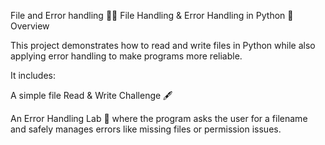 File and Error handling 
📂📂 File Handling & Error Handling in Python
📌 Overview

This project demonstrates how to read and write files in Python while also applying error handling to make programs more reliable.

It includes:

A simple file Read & Write Challenge 🖋️

An Error Handling Lab 🧪 where the program asks the user for a filename and safely manages errors like missing files or permission issues. 
